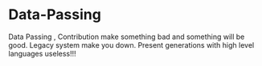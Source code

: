 # Data-Passing
Data Passing , Contribution make something bad and something will be good. Legacy system make you down. Present generations with high level languages useless!!!
